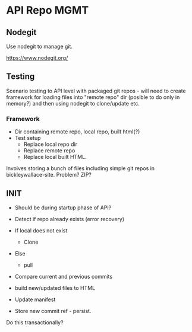 # API Repo MGMT

## Nodegit

Use nodegit to manage git.

https://www.nodegit.org/

## Testing

Scenario testing to API level with packaged git repos - will need to create framework for loading files into "remote repo" dir (posible to do only in memory?) and then using nodegit to clone/update etc.

### Framework

* Dir containing remote repo, local repo, built html(?)
* Test setup
  * Replace local repo dir
  * Replace remote repo
  * Replace local built HTML.

Involves storing a bunch of files including simple git repos in bickleywallace-site. Problem? ZIP?

## INIT

* Should be during startup phase of API?
* Detect if repo already exists (error recovery)

* If local does not exist
   * Clone
* Else
  * pull
* Compare current and previous commits
* build new/updated files to HTML
* Update manifest
* Store new commit ref - persist.

Do this transactionally?